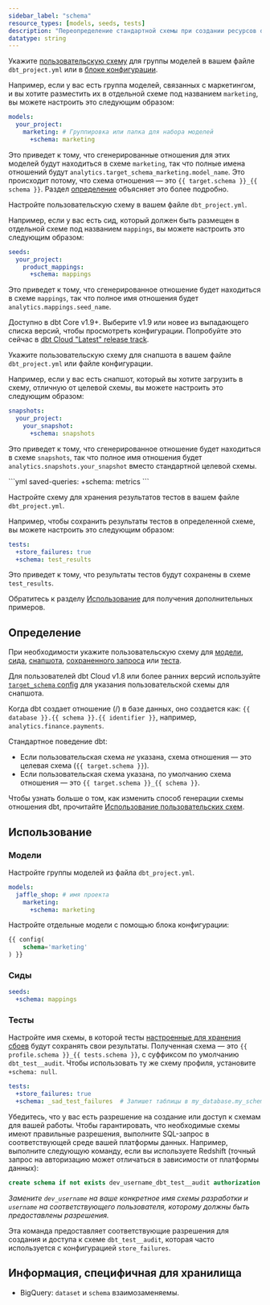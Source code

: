 ```yaml
---
sidebar_label: "schema"
resource_types: [models, seeds, tests]
description: "Переопределение стандартной схемы при создании ресурсов dbt на вашей платформе данных."
datatype: string
---
```


<Tabs>
<TabItem value="model" label="Модель">

Укажите [пользовательскую схему](/docs/build/custom-schemas#understanding-custom-schemas) для группы моделей в вашем файле `dbt_project.yml` или в [блоке конфигурации](/reference/resource-configs/schema#models).

Например, если у вас есть группа моделей, связанных с маркетингом, и вы хотите разместить их в отдельной схеме под названием `marketing`, вы можете настроить это следующим образом:

<File name='dbt_project.yml'>

```yml
models:
  your_project:
    marketing: # Группировка или папка для набора моделей
      +schema: marketing
```
</File>

Это приведет к тому, что сгенерированные отношения для этих моделей будут находиться в схеме `marketing`, так что полные имена отношений будут `analytics.target_schema_marketing.model_name`. Это происходит потому, что схема отношения — это `{{ target.schema }}_{{ schema }}`. Раздел [определение](#definition) объясняет это более подробно.

</TabItem>

<TabItem value="seeds" label="Сиды">

Настройте пользовательскую схему в вашем файле `dbt_project.yml`.

Например, если у вас есть сид, который должен быть размещен в отдельной схеме под названием `mappings`, вы можете настроить это следующим образом:

<File name='dbt_project.yml'>

```yml
seeds:
  your_project:
    product_mappings:
      +schema: mappings
```

Это приведет к тому, что сгенерированное отношение будет находиться в схеме `mappings`, так что полное имя отношения будет `analytics.mappings.seed_name`.

</File>
</TabItem>

<TabItem value="snapshots" label="Снапшоты">

<VersionBlock lastVersion="1.8">

Доступно в dbt Core v1.9+. Выберите v1.9 или новее из выпадающего списка версий, чтобы просмотреть конфигурации. Попробуйте это сейчас в [dbt Cloud "Latest" release track](/docs/dbt-versions/cloud-release-tracks).

</VersionBlock>

<VersionBlock firstVersion="1.9">

Укажите пользовательскую схему для снапшота в вашем файле `dbt_project.yml` или файле конфигурации.

Например, если у вас есть снапшот, который вы хотите загрузить в схему, отличную от целевой схемы, вы можете настроить это следующим образом:

<File name='dbt_project.yml'>

```yml
snapshots:
  your_project:
    your_snapshot:
      +schema: snapshots
```
</File>

Это приведет к тому, что сгенерированное отношение будет находиться в схеме `snapshots`, так что полное имя отношения будет `analytics.snapshots.your_snapshot` вместо стандартной целевой схемы.

</VersionBlock>

</TabItem>

<TabItem value="saved-queries" label="Сохраненные запросы">

<File name='dbt_project.yml'>
```yml
saved-queries:
  +schema: metrics
```
</File>
</TabItem>
<TabItem value="tests" label="Тест">

Настройте схему для хранения результатов тестов в вашем файле `dbt_project.yml`.

Например, чтобы сохранить результаты тестов в определенной схеме, вы можете настроить это следующим образом:

<File name='dbt_project.yml'>

```yml
tests:
  +store_failures: true
  +schema: test_results
```

Это приведет к тому, что результаты тестов будут сохранены в схеме `test_results`.
</File>
</TabItem>
</Tabs>

Обратитесь к разделу [Использование](#usage) для получения дополнительных примеров.

## Определение
При необходимости укажите пользовательскую схему для [модели](/docs/build/sql-models), [сида](/docs/build/seeds), [снапшота](/docs/build/snapshots), [сохраненного запроса](/docs/build/saved-queries) или [теста](/docs/build/data-tests).

Для пользователей dbt Cloud v1.8 или более ранних версий используйте [`target_schema` config](/reference/resource-configs/target_schema) для указания пользовательской схемы для снапшота.

Когда dbt создает отношение (<Term id="table" />/<Term id="view" />) в базе данных, оно создается как: `{{ database }}.{{ schema }}.{{ identifier }}`, например, `analytics.finance.payments`.

Стандартное поведение dbt:
* Если пользовательская схема _не_ указана, схема отношения — это целевая схема (`{{ target.schema }}`).
* Если пользовательская схема указана, по умолчанию схема отношения — это `{{ target.schema }}_{{ schema }}`.

Чтобы узнать больше о том, как изменить способ генерации схемы отношения dbt, прочитайте [Использование пользовательских схем](/docs/build/custom-schemas).

## Использование

### Модели

Настройте группы моделей из файла `dbt_project.yml`.

<File name='dbt_project.yml'>

```yml
models:
  jaffle_shop: # имя проекта
    marketing:
      +schema: marketing
```

</File>

Настройте отдельные модели с помощью блока конфигурации:

<File name='models/my_model.sql'>

```sql
{{ config(
    schema='marketing'
) }}
```

</File>

### Сиды
<File name='dbt_project.yml'>

```yml
seeds:
  +schema: mappings
```

</File>

### Тесты

Настройте имя схемы, в которой тесты [настроенные для хранения сбоев](/reference/resource-configs/store_failures) будут сохранять свои результаты.
Полученная схема — это `{{ profile.schema }}_{{ tests.schema }}`, с суффиксом по умолчанию `dbt_test__audit`.
Чтобы использовать ту же схему профиля, установите `+schema: null`.

<File name='dbt_project.yml'>

```yml
tests:
  +store_failures: true
  +schema: _sad_test_failures  # Запишет таблицы в my_database.my_schema__sad_test_failures
```

</File>

Убедитесь, что у вас есть разрешение на создание или доступ к схемам для вашей работы. Чтобы гарантировать, что необходимые схемы имеют правильные разрешения, выполните SQL-запрос в соответствующей среде вашей платформы данных. Например, выполните следующую команду, если вы используете Redshift (точный запрос на авторизацию может отличаться в зависимости от платформы данных):

```sql
create schema if not exists dev_username_dbt_test__audit authorization username;
```
_Замените `dev_username` на ваше конкретное имя схемы разработки и `username` на соответствующего пользователя, которому должны быть предоставлены разрешения._

Эта команда предоставляет соответствующие разрешения для создания и доступа к схеме `dbt_test__audit`, которая часто используется с конфигурацией `store_failures`.

## Информация, специфичная для хранилища
* BigQuery: `dataset` и `schema` взаимозаменяемы.